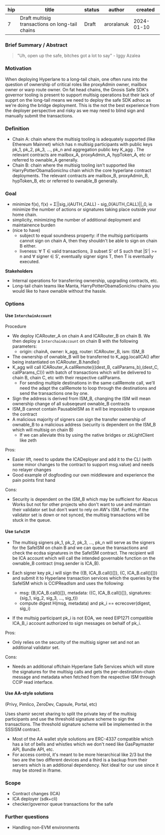 | hip | title                                           | status | author     | created    |
| --- | ----------------------------------------------- | ------ | ---------- | ---------- |
| 7   | Draft multisig transactions on long-tail chains | Draft  | aroralanuk | 2024-01-10 |

### **Brief Summary / Abstract**

> "Uh, open up the safe, bitches got a lot to say" - Iggy Azalea

### **Motivation**

When deploying Hyperlane to a long-tail chain, one often runs into the question of ownership of critical roles like proxyAdmin owner, mailbox owner or warp route owner. On fat head chains, the Gnosis Safe SDK's governor tooling is present to support multisig operations but their lack of supprt on the long-tail means we need to deploy the safe SDK adhoc as we're doing the bridge deployment. This is the not the best experience from the deployer perspective and risky as we may need to blind sign and manually submit the transactions.

### **Definition**

- Chain A: chain where the multisig tooling is adequately supported (like Ethereum Mainnet) which has n multisig participants with public keys pk_1, pk_2, pk_3, ..., pk_n and aggregation public key K_agg . The relevant contracts are mailbox_A, proxyAdmin_A, hypToken_A, etc or referred to ownable_A generally.
- Chain B: chain where the multisig tooling isn't supported like HarryPotterObamaSonicInu chain which the core hyperlane contract deployments. The relevant contracts are mailbox_B, proxyAdmin_B, hypToken_B, etc or referred to ownable_B generally.

### **Goal**

- minimize f(x), f(x) = Σ||sig_i(AUTH_CALL) - sig_0(AUTH_CALL)||_0, ie minimize the number of actions or signatures taking place outside your home chain.
- simplicity, minimizing the number of additional deployment and maintainence burden
- (nice to have) 
    - subject to equal soundness property: if the multsig participants cannot sign on chain A, then they shouldn't be able to sign on chain B either.
    - liveness: ∀ T ∈ valid transactions, ∃ subset S' of S such that |S'| >= n and ∀ signer ∈ S', eventually signer signs T, then T is eventually executed.

**Stakeholders**

- Internal operations for transferring ownership, upgrading contracts, etc.
- Long-tail chain teams like Manta, HarryPotterObamaSonicInu chains you would like to have ownable without the hassle.

### **Options**

#### Use `InterchainAccount`

Procedure

- We deploy ICARouter_A on chain A and ICARouter_B on chain B. We then deploy a `InterchainAccount` on chain B with the following parameters:
  - origin: chainA, owner: k_agg, router: ICARouter_B, ism: ISM_B
- The ownership of ownable_B will be transferred to K_agg.localICA() after being instantiated on ICARouter_B.handle()
- K_agg will call ICARouter_A.callRemote({(dest_B, callParams_b),(dest_C, callParams_C)}) with batch of transactions which will be delivered to chain B, chain C, etc with their respective callParams.
  - For sending multiple destinations in the same callRemote call, we'll need the adapt the callRemote to loop through the destinations and send the transactions one by one.
- Sign the address is derived from ISM_B, changing the ISM will mean ownership change of all subseqeunt ownable_B contracts
- ISM_B cannot contain PausableISM as it will be impossible to unpause the contract
- A malicious majority of signers can sign the transfer ownership of ownable_B to a malicious address (security is dependent on the ISM_B which will multisig on chain B)
  - If we can alleviate this by using the native bridges or zkLightClient like zeth

Pros:

- Easier lift, need to update the ICADeployer and add it to the CLI (with some minor changes to the contract to support msg.value) and needs no relayer changes
- Good example of dogfooding our own middleware and experience the pain points first hand

Cons:

- Security is dependent on the ISM_B which may be sufficient for Abacus Works but not for other projects who don't want to use and maintain their validator set but don't want to rely on AW's ISM. Further, if the validator set is down or not synced, the multisig transactions will be stuck in the queue.

#### Use `SafeISM`

- The multisig signers pk_1, pk_2, pk_3, ..., pk_n will serve as the signers for the SafeISM on chain B and we can queue the transactions and check the ecdsa signatures in the SafeISM contract. The recipient will be ICA account which will call the intended governable function on the ownable_B contract (msg.sender is ICA_B).
- Each signer key pk_i will sign the ({B, ICA_B.call()[]}, {C, ICA_B.call()[]}) and submit it to Hyperlane transaction services which the queries by the SafeISM which is CCIPReadIsm and uses the following:

  - msg: {B,ICA_B.call()[]}, metadata: ({C, ICA_B.call()[]}, signatures: {sig_1, sig_2, sig_3, ..., sig_t})
  - compute digest H(msg, metadata) and pk_i == ecrecover(digest, sig_i)

- If the multsig participant pk_i is not EOA, we need EIP1271 compatible ICA_B_i account authorized to sign messages on behalf of pk_i.

Pros:

- Only relies on the security of the multisig signer set and not an additional validator set.

Cons:

- Needs an additional offchain Hyperlane Safe Services which will store the signatures for the multisig calls and gets the per-destination-chain message and metadata when fetched from the respective ISM through CCIP read interface.

#### Use AA-style solutions
(Privy, Pimlico, ZeroDev, Capsule, Portal, etc)

Uses shamir secret sharing to split the private key of the multisig participants and use the threshold signature scheme to sign the transactions. The threshold signature scheme will be implemented in the SSSISM contract.

- Most of the AA wallet style solutions are ERC-4337 compatible which has a lot of bells and whistles which we don't need like GasPaymaster API, Bundle API, etc.
- For access control, it's meant to be more hierarchical like 2/3 but the two are the two different devices and a third is a backup from their servers which is an additional dependency. Not ideal for our use since it may be stored in iframe.

### **Scope**

- Contract changes (ICA)
- ICA deployer (sdk+cli)
- checker/governor queue transactions for the safe 

### **Further questions**

- Handling non-EVM environments